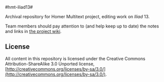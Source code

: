
#hmt-iliad13#

Archival repository for Homer Multitext project, editing work on *Iliad* 13.

Team members should pay attention to (and help keep up to date) the notes and links in
[the project wiki][wiki].

[wiki]: https://github.com/eumaeus/hmt-iliad13/wiki


## License ##

All content in this repository is licensed under the Creative Commons Attribution-ShareAlike 3.0 Unported license, [http://creativecommons.org/licenses/by-sa/3.0/](http://creativecommons.org/licenses/by-sa/3.0/).

